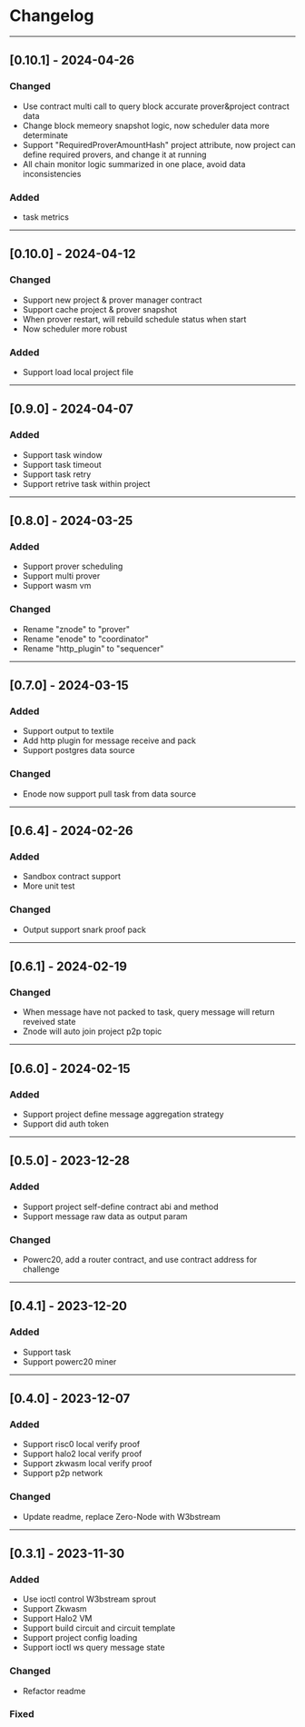 # Changelog

---
## [0.10.1] - 2024-04-26

### Changed
- Use contract multi call to query block accurate prover&project contract data
- Change block memeory snapshot logic, now scheduler data more determinate
- Support "RequiredProverAmountHash" project attribute, now project can define required provers, and change it at running
- All chain monitor logic summarized in one place, avoid data inconsistencies

### Added
- task metrics

---
## [0.10.0] - 2024-04-12

### Changed
- Support new project & prover manager contract
- Support cache project & prover snapshot
- When prover restart, will rebuild schedule status when start
- Now scheduler more robust

### Added
- Support load local project file

---
## [0.9.0] - 2024-04-07

### Added
- Support task window
- Support task timeout
- Support task retry
- Support retrive task within project

---
## [0.8.0] - 2024-03-25

### Added
- Support prover scheduling
- Support multi prover
- Support wasm vm

### Changed
- Rename "znode" to "prover"
- Rename "enode" to "coordinator"
- Rename "http_plugin" to "sequencer"

---
## [0.7.0] - 2024-03-15

### Added
- Support output to textile
- Add http plugin for message receive and pack
- Support postgres data source

### Changed
- Enode now support pull task from data source

---
## [0.6.4] - 2024-02-26

### Added
- Sandbox contract support
- More unit test

### Changed
- Output support snark proof pack

---
## [0.6.1] - 2024-02-19

### Changed
- When message have not packed to task, query message will return reveived state
- Znode will auto join project p2p topic

---
## [0.6.0] - 2024-02-15

### Added
- Support project define message aggregation strategy
- Support did auth token

---
## [0.5.0] - 2023-12-28

### Added
- Support project self-define contract abi and method
- Support message raw data as output param

### Changed
- Powerc20, add a router contract, and use contract address for challenge

---
## [0.4.1] - 2023-12-20

### Added
- Support task
- Support powerc20 miner

---
## [0.4.0] - 2023-12-07

### Added
- Support risc0 local verify proof
- Support halo2 local verify proof
- Support zkwasm local verify proof
- Support p2p network

### Changed
- Update readme, replace Zero-Node with W3bstream  

---
## [0.3.1] - 2023-11-30

### Added
- Use ioctl control W3bstream sprout
- Support Zkwasm
- Support Halo2 VM
- Support build circuit and circuit template
- Support project config loading
- Support ioctl ws query message state

### Changed
- Refactor readme

### Fixed

